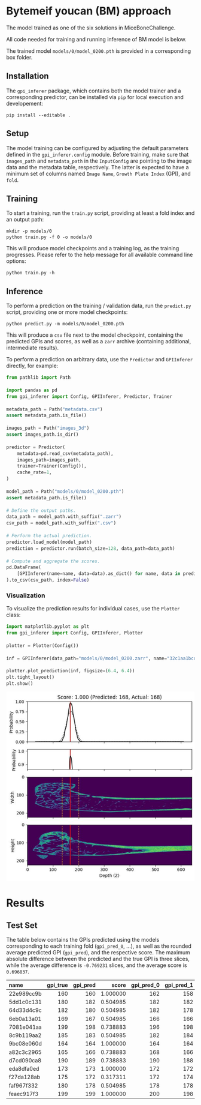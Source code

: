 # Bytemeif youcan (BM) approach

The model trained as one of the six solutions in MiceBoneChallenge.

All code needed for training and running inference of BM model is below.

The trained model `models/0/model_0200.pth` is provided in a corresponding box folder.

## Installation

The `gpi_inferer` package, which contains both the model trainer and a corresponding predictor, can be installed via `pip` for local execution and developement:

```
pip install --editable .
```

## Setup

The model training can be configured by adjusting the default parameters defined in the `gpi_inferer.config` module. Before training, make sure that `images_path` and `metadata_path` in the `InputConfig` are pointing to the image data and the metadata table, respectively. The latter is expected to have a minimum set of columns named `Image Name`, `Growth Plate Index` (GPI), and `fold`.

## Training

To start a training, run the `train.py` script, providing at least a fold index and an output path:

```
mkdir -p models/0
python train.py -f 0 -o models/0
```

This will produce model checkpoints and a training log, as the training progresses. Please refer to the help message for all available command line options:

```
python train.py -h
```

## Inference

To perform a prediction on the training / validation data, run the `predict.py` script, providing one or more model checkpoints:

```
python predict.py -m models/0/model_0200.pth
```

This will produce a `csv` file next to the model checkpoint, containing the predicted GPIs and scores, as well as a `zarr` archive (containing additional, intermediate results).

To perform a prediction on arbitrary data, use the `Predictor` and `GPIInferer` directly, for example:

```python
from pathlib import Path

import pandas as pd
from gpi_inferer import Config, GPIInferer, Predictor, Trainer

metadata_path = Path("metadata.csv")
assert metadata_path.is_file()

images_path = Path("images_3d")
assert images_path.is_dir()

predictor = Predictor(
    metadata=pd.read_csv(metadata_path),
    images_path=images_path,
    trainer=Trainer(Config()),
    cache_rate=1,
)

model_path = Path("models/0/model_0200.pth")
assert metadata_path.is_file()

# Define the output paths.
data_path = model_path.with_suffix(".zarr")
csv_path = model_path.with_suffix(".csv")

# Perform the actual prediction.
predictor.load_model(model_path)
prediction = predictor.run(batch_size=128, data_path=data_path)

# Compute and aggregate the scores.
pd.DataFrame(
    [GPIInferer(name=name, data=data).as_dict() for name, data in prediction.items()]
).to_csv(csv_path, index=False)
```

### Visualization

To visualize the prediction results for individual cases, use the `Plotter` class:

```python
import matplotlib.pyplot as plt
from gpi_inferer import Config, GPIInferer, Plotter

plotter = Plotter(Config())

inf = GPIInferer(data_path="models/0/model_0200.zarr", name="32c1aa1bcd")

plotter.plot_prediction(inf, figsize=(6.4, 6.4))
plt.tight_layout()
plt.show()
```

![Example Prediction Plot](plot_prediction.jpg)

# Results

## Test Set

The table below contains the GPIs predicted using the models corresponding to each training fold (`gpi_pred_0`, ...), as well as the rounded average predicted GPI (`gpi_pred`), and the respective score. The maximum absolute difference between the predicted and the true GPI is three slices, while the average difference is `-0.769231` slices, and the average score is `0.696837`.

| name       |   gpi_true |   gpi_pred |    score |   gpi_pred_0 |   gpi_pred_1 |   gpi_pred_2 |   gpi_pred_3 |   gpi_pred_4 |
|:-----------|-----------:|-----------:|---------:|-------------:|-------------:|-------------:|-------------:|-------------:|
| 22e989cc9b |        160 |        160 | 1.000000 |          162 |          158 |          160 |          158 |          160 |
| 5dd1c0c131 |        180 |        182 | 0.504985 |          182 |          182 |          182 |          182 |          182 |
| 64d33d4c9c |        182 |        180 | 0.504985 |          182 |          178 |          180 |          180 |          180 |
| 6eb0a13a01 |        169 |        167 | 0.504985 |          166 |          166 |          168 |          166 |          168 |
| 7081e041aa |        199 |        198 | 0.738883 |          196 |          198 |          198 |          198 |          198 |
| 8c9b119aa2 |        185 |        183 | 0.504985 |          182 |          184 |          184 |          182 |          184 |
| 9bc08e060d |        164 |        164 | 1.000000 |          164 |          164 |          164 |          164 |          164 |
| a82c3c2965 |        165 |        166 | 0.738883 |          168 |          166 |          166 |          164 |          166 |
| d7cd090ca8 |        190 |        189 | 0.738883 |          190 |          188 |          188 |          188 |          192 |
| eda8dfa0ed |        173 |        173 | 1.000000 |          172 |          172 |          172 |          174 |          174 |
| f27da128ab |        175 |        172 | 0.317311 |          172 |          174 |          174 |          174 |          168 |
| faf967f332 |        180 |        178 | 0.504985 |          178 |          178 |          178 |          178 |          178 |
| feaec917f3 |        199 |        199 | 1.000000 |          200 |          198 |          198 |          200 |          198 |
